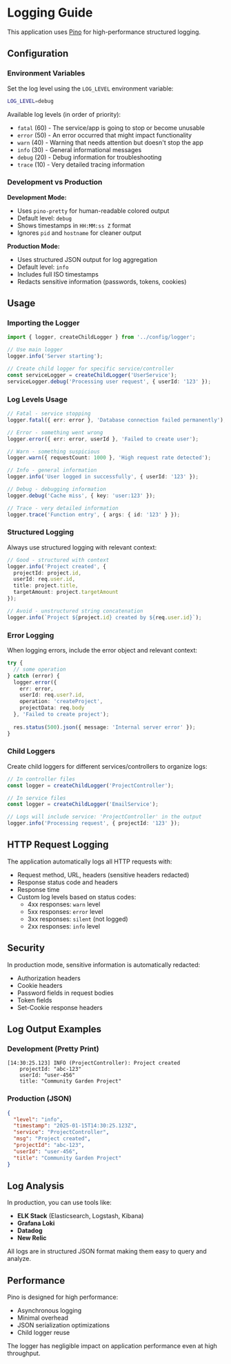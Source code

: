 # Logging Guide

This application uses [Pino](https://getpino.io/) for high-performance structured logging.

## Configuration

### Environment Variables

Set the log level using the `LOG_LEVEL` environment variable:

```bash
LOG_LEVEL=debug
```

Available log levels (in order of priority):
- `fatal` (60) - The service/app is going to stop or become unusable
- `error` (50) - An error occurred that might impact functionality
- `warn` (40) - Warning that needs attention but doesn't stop the app
- `info` (30) - General informational messages
- `debug` (20) - Debug information for troubleshooting
- `trace` (10) - Very detailed tracing information

### Development vs Production

**Development Mode:**
- Uses `pino-pretty` for human-readable colored output
- Default level: `debug`
- Shows timestamps in `HH:MM:ss Z` format
- Ignores `pid` and `hostname` for cleaner output

**Production Mode:**
- Uses structured JSON output for log aggregation
- Default level: `info`
- Includes full ISO timestamps
- Redacts sensitive information (passwords, tokens, cookies)

## Usage

### Importing the Logger

```typescript
import { logger, createChildLogger } from '../config/logger';

// Use main logger
logger.info('Server starting');

// Create child logger for specific service/controller
const serviceLogger = createChildLogger('UserService');
serviceLogger.debug('Processing user request', { userId: '123' });
```

### Log Levels Usage

```typescript
// Fatal - service stopping
logger.fatal({ err: error }, 'Database connection failed permanently');

// Error - something went wrong
logger.error({ err: error, userId }, 'Failed to create user');

// Warn - something suspicious
logger.warn({ requestCount: 1000 }, 'High request rate detected');

// Info - general information
logger.info('User logged in successfully', { userId: '123' });

// Debug - debugging information
logger.debug('Cache miss', { key: 'user:123' });

// Trace - very detailed information
logger.trace('Function entry', { args: { id: '123' } });
```

### Structured Logging

Always use structured logging with relevant context:

```typescript
// Good - structured with context
logger.info('Project created', {
  projectId: project.id,
  userId: req.user.id,
  title: project.title,
  targetAmount: project.targetAmount
});

// Avoid - unstructured string concatenation
logger.info(`Project ${project.id} created by ${req.user.id}`);
```

### Error Logging

When logging errors, include the error object and relevant context:

```typescript
try {
  // some operation
} catch (error) {
  logger.error({
    err: error,
    userId: req.user?.id,
    operation: 'createProject',
    projectData: req.body
  }, 'Failed to create project');
  
  res.status(500).json({ message: 'Internal server error' });
}
```

### Child Loggers

Create child loggers for different services/controllers to organize logs:

```typescript
// In controller files
const logger = createChildLogger('ProjectController');

// In service files  
const logger = createChildLogger('EmailService');

// Logs will include service: 'ProjectController' in the output
logger.info('Processing request', { projectId: '123' });
```

## HTTP Request Logging

The application automatically logs all HTTP requests with:
- Request method, URL, headers (sensitive headers redacted)
- Response status code and headers
- Response time
- Custom log levels based on status codes:
  - 4xx responses: `warn` level
  - 5xx responses: `error` level
  - 3xx responses: `silent` (not logged)
  - 2xx responses: `info` level

## Security

In production mode, sensitive information is automatically redacted:
- Authorization headers
- Cookie headers
- Password fields in request bodies
- Token fields
- Set-Cookie response headers

## Log Output Examples

### Development (Pretty Print)
```
[14:30:25.123] INFO (ProjectController): Project created
    projectId: "abc-123"
    userId: "user-456"
    title: "Community Garden Project"
```

### Production (JSON)
```json
{
  "level": "info",
  "timestamp": "2025-01-15T14:30:25.123Z",
  "service": "ProjectController",
  "msg": "Project created",
  "projectId": "abc-123",
  "userId": "user-456",
  "title": "Community Garden Project"
}
```

## Log Analysis

In production, you can use tools like:
- **ELK Stack** (Elasticsearch, Logstash, Kibana)
- **Grafana Loki**
- **Datadog**
- **New Relic**

All logs are in structured JSON format making them easy to query and analyze.

## Performance

Pino is designed for high performance:
- Asynchronous logging
- Minimal overhead
- JSON serialization optimizations
- Child logger reuse

The logger has negligible impact on application performance even at high throughput.